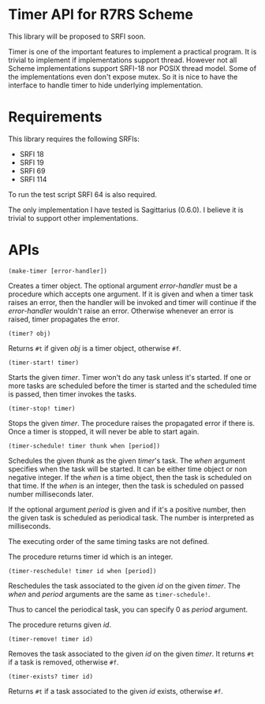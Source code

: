 Timer API for R7RS Scheme
=========================

This library will be proposed to SRFI soon.

Timer is one of the important features to implement a practical program.
It is trivial to implement if implementations support thread. However not all
Scheme implementations support SRFI-18 nor POSIX thread model. Some of the
implementations even don't expose mutex. So it is nice to have the interface
to handle timer to hide underlying implementation.

Requirements
============

This library requires the following SRFIs:

- SRFI 18
- SRFI 19
- SRFI 69
- SRFI 114

To run the test script SRFI 64 is also required.

The only implementation I have tested is Sagittarius (0.6.0). I believe
it is trivial to support other implementations.

APIs
====

`(make-timer [error-handler])`

Creates a timer object. The optional argument _error-handler_ must be a
procedure which accepts one argument. If it is given and when a timer
task raises an error, then the handler will be invoked and timer will
continue if the _error-handler_ wouldn't raise an error. Otherwise
whenever an error is raised, timer propagates the error.

`(timer? obj)`

Returns `#t` if given _obj_ is a timer object, otherwise `#f`.

`(timer-start! timer)`

Starts the given _timer_. Timer won't do any task unless it's started.
If one or more tasks are scheduled before the timer is started and
the scheduled time is passed, then timer invokes the tasks.

`(timer-stop! timer)`

Stops the given _timer_. The procedure raises the propagated error if there
is. Once a timer is stopped, it will never be able to start again.

`(timer-schedule! timer thunk when [period])`

Schedules the given _thunk_ as the given _timer_'s task. The _when_ argument
specifies when the task will be started. It can be either time object or
non negative integer. If the _when_ is a time object, then the task is
scheduled on that time. If the _when_ is an integer, then the task is
scheduled on passed number milliseconds later.

If the optional argument _period_ is given and if it's a positive number,
then the given task is scheduled as periodical task. The number is interpreted
as milliseconds.

The executing order of the same timing tasks are not defined.

The procedure returns timer id which is an integer.

`(timer-reschedule! timer id when [period])`

Reschedules the task associated to the given _id_ on the given _timer_.
The _when_ and _period_ arguments are the same as `timer-schedule!`.

Thus to cancel the periodical task, you can specify 0 as _period_ argument.

The procedure returns given _id_.

`(timer-remove! timer id)`

Removes the task associated to the given _id_ on the given _timer_. It
returns `#t` if a task is removed, otherwise `#f`.

`(timer-exists? timer id)`

Returns `#t` if a task associated to the given _id_ exists, otherwise `#f`.

